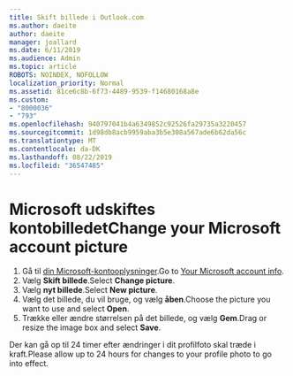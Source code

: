 ```yaml
---
title: Skift billede i Outlook.com
ms.author: daeite
author: daeite
manager: joallard
ms.date: 6/11/2019
ms.audience: Admin
ms.topic: article
ROBOTS: NOINDEX, NOFOLLOW
localization_priority: Normal
ms.assetid: 81ce6c8b-6f73-4489-9539-f14680168a8e
ms.custom:
- "8000036"
- "793"
ms.openlocfilehash: 940797041b4a6349852c92526fa29735a3220457
ms.sourcegitcommit: 1d98db8acb9959aba3b5e308a567ade6b62da56c
ms.translationtype: MT
ms.contentlocale: da-DK
ms.lasthandoff: 08/22/2019
ms.locfileid: "36547485"
---
```

# <a name="change-your-microsoft-account-picture"></a><span data-ttu-id="2fbb5-102">Microsoft udskiftes kontobilledet</span><span class="sxs-lookup"><span data-stu-id="2fbb5-102">Change your Microsoft account picture</span></span>

1. <span data-ttu-id="2fbb5-103">Gå til [din Microsoft-kontooplysninger](https://go.microsoft.com/fwlink/p/?linkid=860841).</span><span class="sxs-lookup"><span data-stu-id="2fbb5-103">Go to [Your Microsoft account info](https://go.microsoft.com/fwlink/p/?linkid=860841).</span></span>
2. <span data-ttu-id="2fbb5-104">Vælg **Skift billede**.</span><span class="sxs-lookup"><span data-stu-id="2fbb5-104">Select **Change picture**.</span></span>
3. <span data-ttu-id="2fbb5-105">Vælg **nyt billede**.</span><span class="sxs-lookup"><span data-stu-id="2fbb5-105">Select **New picture**.</span></span>
4. <span data-ttu-id="2fbb5-106">Vælg det billede, du vil bruge, og vælg **åben**.</span><span class="sxs-lookup"><span data-stu-id="2fbb5-106">Choose the picture you want to use and select **Open**.</span></span>
5. <span data-ttu-id="2fbb5-107">Trække eller ændre størrelsen på det billede, og vælg **Gem**.</span><span class="sxs-lookup"><span data-stu-id="2fbb5-107">Drag or resize the image box and select **Save**.</span></span>

<span data-ttu-id="2fbb5-108">Der kan gå op til 24 timer efter ændringer i dit profilfoto skal træde i kraft.</span><span class="sxs-lookup"><span data-stu-id="2fbb5-108">Please allow up to 24 hours for changes to your profile photo to go into effect.</span></span>